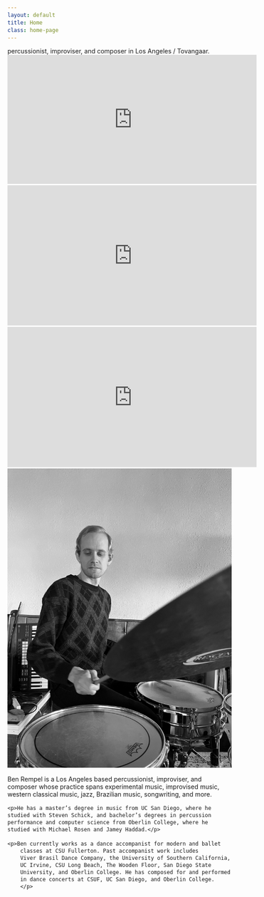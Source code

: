 ```yaml
---
layout: default
title: Home
class: home-page
---
```


<div class="intro-text">
percussionist, improviser, and composer in Los Angeles / Tovangaar.
</div>

<iframe style="border: 0; width: 560px; height: 290px;" src="https://bandcamp.com/EmbeddedPlayer/album=2108160852/size=large/bgcol=ffffff/linkcol=333333/artwork=small/transparent=true/" seamless><a href="https://searchingrecords.bandcamp.com/album/live-in-prospect-park">Live in Prospect Park by Ben Rempel &amp; Justin Gunter</a></iframe>

<iframe width="560" height="315" src="https://www.youtube-nocookie.com/embed/videoseries?si=km08wY6f40KniWvI&amp;list=PL4nS-SR7Tu7j8DLhtquDfTpSSITNd4N2L" title="YouTube video player" frameborder="0" allow="accelerometer; clipboard-write; encrypted-media; gyroscope; picture-in-picture; web-share" referrerpolicy="strict-origin-when-cross-origin" allowfullscreen></iframe>

<iframe width="560" height="315" src="https://www.youtube-nocookie.com/embed/9mikjaG0Af4?si=2uq1frI1HNLrryJr" title="YouTube video player" frameborder="0" allow="accelerometer; clipboard-write; encrypted-media; gyroscope; picture-in-picture; web-share" referrerpolicy="strict-origin-when-cross-origin" allowfullscreen></iframe>


<div class="bio-container">
  <img src="/assets/img/ben5.jpg" alt="Ben sitting at the drums" class="bio-photo" />
  <div class="bio-text">
    <p>Ben Rempel is a Los Angeles based percussionist, improviser, and composer whose practice spans experimental music, improvised music, western classical music, jazz, Brazilian music, songwriting, and more.</p>
		
	<p>He has a master’s degree in music from UC San Diego, where he studied with Steven Schick, and bachelor’s degrees in percussion performance and computer science from Oberlin College, where he studied with Michael Rosen and Jamey Haddad.</p>
		
	<p>Ben currently works as a dance accompanist for modern and ballet 
		classes at CSU Fullerton. Past accompanist work includes 
		Viver Brasil Dance Company, the University of Southern California, 
		UC Irvine, CSU Long Beach, The Wooden Floor, San Diego State
		University, and Oberlin College. He has composed for and performed
		in dance concerts at CSUF, UC San Diego, and Oberlin College.
		</p>
  </div>
</div>